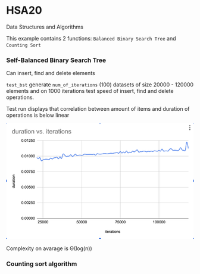 # HSA20
Data Structures and Algorithms

This example contains 2 functions: `Balanced Binary Search Tree` and `Counting Sort`

### Self-Balanced Binary Search Tree

Can insert, find and delete elements

`test_bst` generate `num_of_iterations` (100) datasets of size 20000 - 120000 elements and on 1000 iterations test
speed of insert, find and delete operations.

Test run displays that correlation between amount of items and duration of operations is below linear

![Iterations to duration](./bst_iterations_to_duration.png?raw=true "Iterations to duration")

Complexity on avarage is Θ(log(n))

### Counting sort algorithm


